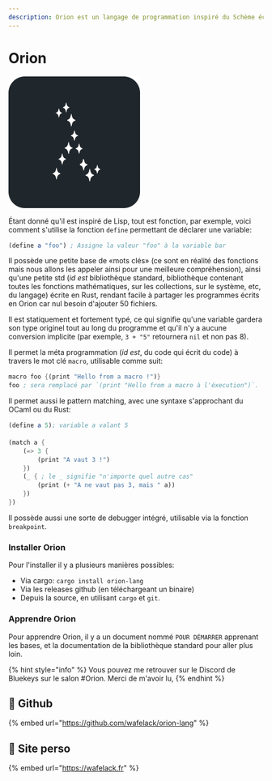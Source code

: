 ```yaml
---
description: Orion est un langage de programmation inspiré du Schème écrit en Rust.
---
```


# Orion

![](../../.gitbook/assets/logo-orion.png)

Étant donné qu'il est inspiré de Lisp, tout est fonction, par exemple, voici comment s'utilise la fonction `define` permettant de déclarer une variable:

```scheme
(define a "foo") ; Assigne la valeur "foo" à la variable bar
```

Il possède une petite base de «mots clés» \(ce sont en réalité des fonctions mais nous allons les appeler ainsi pour une meilleure compréhension\), ainsi qu'une petite std \(_id est_ bibliothèque standard, bibliothèque contenant toutes les fonctions mathématiques, sur les collections, sur le système, etc, du langage\) écrite en Rust, rendant facile à partager les programmes écrits en Orion car nul besoin d'ajouter 50 fichiers.

Il est statiquement et fortement typé, ce qui signifie qu'une variable gardera son type originel tout au long du programme et qu'il n'y a aucune conversion implicite \(par exemple, `3 + "5"` retournera `nil` et non pas 8\).

Il permet la méta programmation \(_id est_, du code qui écrit du code\) à travers le mot clé `macro`, utilisable comme suit:

```scheme
macro foo {(print "Hello from a macro !")}
foo ; sera remplacé par `(print "Hello from a macro à l'éxecution")`.
```

Il permet aussi le pattern matching, avec une syntaxe s'approchant du OCaml ou du Rust:

```scheme
(define a 5); variable a valant 5

(match a {
    (=> 3 {
        (print "A vaut 3 !")
    })
    (_ { ; le _ signifie "n'importe quel autre cas"
        (print (+ "A ne vaut pas 3, mais " a))
    })
})
```

Il possède aussi une sorte de debugger intégré, utilisable via la fonction `breakpoint`.

### Installer Orion

Pour l'installer il y a plusieurs manières possibles:

* Via cargo: `cargo install orion-lang`
* Via les releases github \(en téléchargeant un binaire\)
* Depuis la source, en utilisant `cargo` et `git`.

### Apprendre Orion

Pour apprendre Orion, il y a un document nommé `POUR DÉMARRER` apprenant les bases, et la documentation de la bibliothèque standard pour aller plus loin.

{% hint style="info" %}
Vous pouvez me retrouver sur le Discord de Bluekeys sur le salon \#Orion. Merci de m'avoir lu, 
{% endhint %}

## 🔗 Github

{% embed url="https://github.com/wafelack/orion-lang" %}

## 🔗 Site perso

{% embed url="https://wafelack.fr" %}


